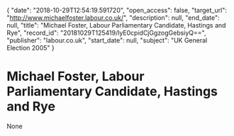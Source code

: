 {
  "date": "2018-10-29T12:54:19.591720", 
  "open_access": false, 
  "target_url": "http://www.michaelfoster.labour.co.uk/", 
  "description": null, 
  "end_date": null, 
  "title": "Michael Foster, Labour Parliamentary Candidate, Hastings and Rye", 
  "record_id": "20181029T125419/lyE0cpidCjGgzogGebsiyQ==", 
  "publisher": "labour.co.uk", 
  "start_date": null, 
  "subject": "UK General Election 2005"
}

# Michael Foster, Labour Parliamentary Candidate, Hastings and Rye

None